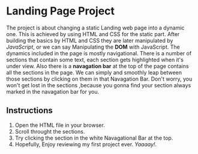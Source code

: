 # Landing Page Project

The project is about changing a static Landing web page into a dynamic one.
This is achieved by using HTML and CSS for the static part.
After building the basics by HTML and CSS they are later manipulated by *JavaScript*, or we can say Manipulating the **DOM** with JavaScript.
The dynamics included in the page is mostly navigational.
There is a number of sections that contain some text, each section gets highlighted when it's under view.
Also there is a __navagation bar__ at the top of the page contains all the sections in the page.
We can simply and smoothly leap between those sections by clicking on them in that Navagation Bar.
Don't worry, you won't get lost in the sections ,because you gonna find your section always marked in the navagation bar for you.

## Instructions

1. Open the HTML file in your browser.
2. Scroll throught the sections.
3. Try clicking the section in the white Navagational Bar at the top.
4. Hopefully, Enjoy reviewing my first project ever. *Yaaaay!*.
